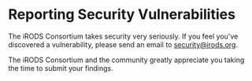 # Reporting Security Vulnerabilities

The iRODS Consortium takes security very seriously. If you feel you've discovered a vulnerability, please send an email to [security@irods.org](mailto:security@irods.org).

The iRODS Consortium and the community greatly appreciate you taking the time to submit your findings.
